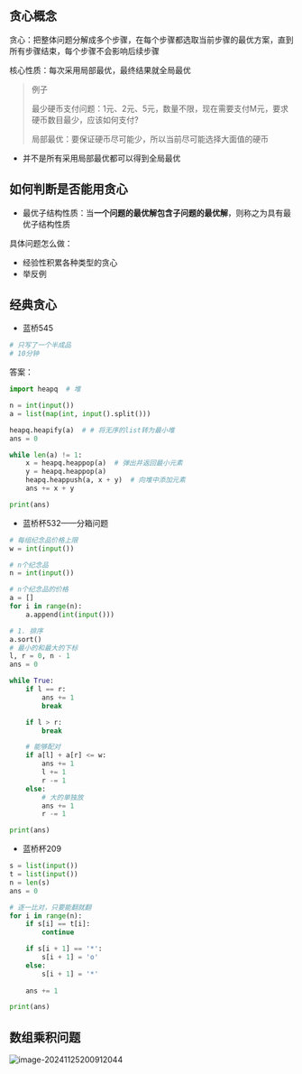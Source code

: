 ## 贪心概念

贪心：把整体问题分解成多个步骤，在每个步骤都选取当前步骤的最优方案，直到所有步骤结束，每个步骤不会影响后续步骤

核心性质：每次采用局部最优，最终结果就全局最优

> 例子
>
> 最少硬币支付问题：1元、2元、5元，数量不限，现在需要支付M元，要求硬币数目最少，应该如何支付?
>
> 局部最优：要保证硬币尽可能少，所以当前尽可能选择大面值的硬币

- 并不是所有采用局部最优都可以得到全局最优

## 如何判断是否能用贪心

- 最优子结构性质：当**一个问题的最优解包含子问题的最优解**，则称之为具有最优子结构性质

具体问题怎么做：

- 经验性积累各种类型的贪心
- 举反例

## 经典贪心

- 蓝桥545

```python
# 只写了一个半成品
# 10分钟
```

答案：

```python
import heapq  # 堆

n = int(input())
a = list(map(int, input().split()))

heapq.heapify(a)  # # 将无序的list转为最小堆
ans = 0

while len(a) != 1:
    x = heapq.heappop(a)  # 弹出并返回最小元素
    y = heapq.heappop(a)
    heapq.heappush(a, x + y)  # 向堆中添加元素
    ans += x + y

print(ans)
```

- 蓝桥杯532——分箱问题

```python
# 每组纪念品价格上限
w = int(input())

# n个纪念品
n = int(input())

# n个纪念品的价格
a = []
for i in range(n):
    a.append(int(input()))

# 1. 排序
a.sort()
# 最小的和最大的下标
l, r = 0, n - 1
ans = 0

while True:
    if l == r:
        ans += 1
        break

    if l > r:
        break

    # 能够配对
    if a[l] + a[r] <= w:
        ans += 1
        l += 1
        r -= 1
    else:
        # 大的单独放
        ans += 1
        r -= 1

print(ans)
```

- 蓝桥杯209

```python
s = list(input())
t = list(input())
n = len(s)
ans = 0

# 逐一比对，只要能翻就翻
for i in range(n):
    if s[i] == t[i]:
        continue

    if s[i + 1] == '*':
        s[i + 1] = 'o'
    else:
        s[i + 1] = '*'
    
    ans += 1

print(ans)
```

## 数组乘积问题

![image-20241125200912044](http://cdn.jsdelivr.net/gh/Carolynhomes/images@main/img/Python/202411252009383.png)

